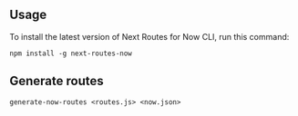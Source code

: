 ## Usage

To install the latest version of Next Routes for Now CLI, run this command:

```
npm install -g next-routes-now
```

## Generate routes

```
generate-now-routes <routes.js> <now.json>
```